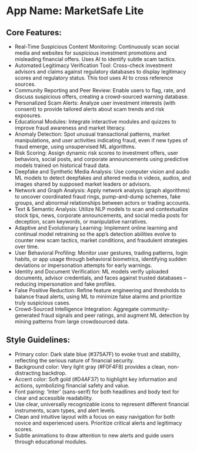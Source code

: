# **App Name**: MarketSafe Lite

## Core Features:

- Real-Time Suspicious Content Monitoring: Continuously scan social media and websites for suspicious investment promotions and misleading financial offers. Uses AI to identify subtle scam tactics.
- Automated Legitimacy Verification Tool: Cross-check investment advisors and claims against regulatory databases to display legitimacy scores and regulatory status. This tool uses AI to cross reference sources.
- Community Reporting and Peer Review: Enable users to flag, rate, and discuss suspicious offers, creating a crowd-sourced warning database.
- Personalized Scam Alerts: Analyze user investment interests (with consent) to provide tailored alerts about scam trends and risk exposures.
- Educational Modules: Integrate interactive modules and quizzes to improve fraud awareness and market literacy.
- Anomaly Detection: Spot unusual transactional patterns, market manipulations, and user activities indicating fraud, even if new types of fraud emerge, using unsupervised ML algorithms.
- Risk Scoring: Assign dynamic risk scores to investment offers, user behaviors, social posts, and corporate announcements using predictive models trained on historical fraud data.
- Deepfake and Synthetic Media Analysis: Use computer vision and audio ML models to detect deepfakes and altered media in videos, audios, and images shared by supposed market leaders or advisors.
- Network and Graph Analysis: Apply network analysis (graph algorithms) to uncover coordinated fraud rings, pump-and-dump schemes, fake groups, and abnormal relationships between actors or trading accounts.
- Text & Semantic Analysis: Utilize NLP models to scan and contextualize stock tips, news, corporate announcements, and social media posts for deception, scam keywords, or manipulative narratives.
- Adaptive and Evolutionary Learning: Implement online learning and continual model retraining so the app’s detection abilities evolve to counter new scam tactics, market conditions, and fraudulent strategies over time.
- User Behavioral Profiling: Monitor user gestures, trading patterns, login habits, or app usage through behavioral biometrics, identifying sudden deviations or impersonation attempts for early warnings.
- Identity and Document Verification: ML models verify uploaded documents, advisor credentials, and faces against trusted databases – reducing impersonation and fake profiles.
- False Positive Reduction: Refine feature engineering and thresholds to balance fraud alerts, using ML to minimize false alarms and prioritize truly suspicious cases.
- Crowd-Sourced Intelligence Integration: Aggregate community-generated fraud signals and peer ratings, and augment ML detection by mining patterns from large crowdsourced data.

## Style Guidelines:

- Primary color: Dark slate blue (#375A7F) to evoke trust and stability, reflecting the serious nature of financial security.
- Background color: Very light gray (#F0F4F8) provides a clean, non-distracting backdrop.
- Accent color: Soft gold (#D4AF37) to highlight key information and actions, symbolizing financial safety and value.
- Font pairing: 'Inter' (sans-serif) for both headlines and body text for clear and accessible readability.
- Use clear, universally recognizable icons to represent different financial instruments, scam types, and alert levels.
- Clean and intuitive layout with a focus on easy navigation for both novice and experienced users. Prioritize critical alerts and legitimacy scores.
- Subtle animations to draw attention to new alerts and guide users through educational modules.